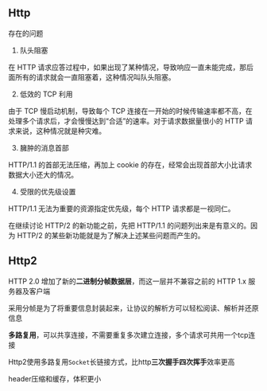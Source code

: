## Http

存在的问题

1. 队头阻塞

在 HTTP 请求应答过程中，如果出现了某种情况，导致响应一直未能完成，那后面所有的请求就会一直阻塞着，这种情况叫队头阻塞。

2. 低效的 TCP 利用

由于 TCP 慢启动机制，导致每个 TCP 连接在一开始的时候传输速率都不高，在处理多个请求后，才会慢慢达到“合适”的速率。对于请求数据量很小的 HTTP 请求来说，这种情况就是种灾难。

3. 臃肿的消息首部

HTTP/1.1 的首部无法压缩，再加上 cookie 的存在，经常会出现首部大小比请求数据大小还大的情况。

4. 受限的优先级设置

HTTP/1.1 无法为重要的资源指定优先级，每个 HTTP 请求都是一视同仁。

在继续讨论 HTTP/2 的新功能之前，先把 HTTP/1.1 的问题列出来是有意义的。因为 HTTP/2 的某些新功能就是为了解决上述某些问题而产生的。

## Http2

HTTP 2.0 增加了新的**二进制分帧数据层**，而这一层并不兼容之前的 HTTP 1.x 服务器及客户端

采用分帧是为了将重要信息封装起来，让协议的解析方可以轻松阅读、解析并还原信息

**多路复用**，可以共享连接，不需要重复多次建立连接，多个请求可共用一个tcp连接

Http2使用多路复用```Socket```长链接方式，比http**三次握手四次挥手**效率更高


header压缩和缓存，体积更小





